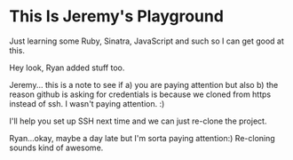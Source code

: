 # This Is Jeremy's Playground

Just learning some Ruby, Sinatra, JavaScript and such so I can get good at this.

Hey look, Ryan added stuff too.

Jeremy... this is a note to see if a) you are paying attention but also b) the reason github is asking for credentials is because we cloned from https instead of ssh. I wasn't paying attention. :)

I'll help you set up SSH next time and we can just re-clone the project.

Ryan...okay, maybe a day late but I'm sorta paying attention:) Re-cloning sounds kind of awesome.